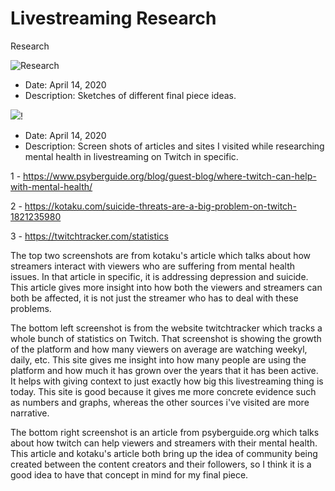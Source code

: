 # Livestreaming Research
 Research

![Research](research.jpeg)

- Date: April 14, 2020
- Description: Sketches of different final piece ideas.

![]({{site.baseurl}}/research-methods/researchphotos.png)!


- Date: April 14, 2020
- Description: Screen shots of articles and sites I visited while researching mental health in livestreaming on Twitch in specific.

1 - https://www.psyberguide.org/blog/guest-blog/where-twitch-can-help-with-mental-health/

2 - https://kotaku.com/suicide-threats-are-a-big-problem-on-twitch-1821235980

3 - https://twitchtracker.com/statistics
        
The top two screenshots are from kotaku's article which talks about how streamers interact with viewers who are suffering from mental health issues. In that article in specific, it is addressing depression and suicide. This article gives more insight into how both the viewers and streamers can both be affected, it is not just the streamer who has to deal with these problems.

The bottom left screenshot is from the website twitchtracker which tracks a whole bunch of statistics on Twitch. That screenshot is showing the growth of the platform and how many viewers on average are watching weekyl, daily, etc. This site gives me insight into how many people are using the platform and how much it has grown over the years that it has been active. It helps with giving context to just exactly how big this livestreaming thing is today. This site is good because it gives me more concrete evidence such as numbers and graphs, whereas the other sources i've visited are more narrative.

The bottom right screenshot is an article from psyberguide.org which talks about how twitch can help viewers and streamers with their mental health. This article and kotaku's article both bring up the idea of community being created between the content creators and their followers, so I think it is a good idea to have that concept in mind for my final piece.


